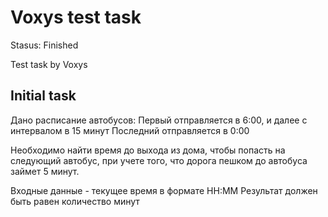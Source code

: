 # Voxys test task

Stasus: Finished

Test task by Voxys

## Initial task

Дано расписание автобусов:
Первый отправляется в 6:00, и далее с интервалом в 15 минут
Последний отправляется в 0:00

Необходимо найти время до выхода из дома, чтобы попасть на следующий автобус, при учете того, что дорога пешком до автобуса займет 5 минут.

Входные данные - текущее время в формате HH:MM
Результат должен быть равен количество минут
